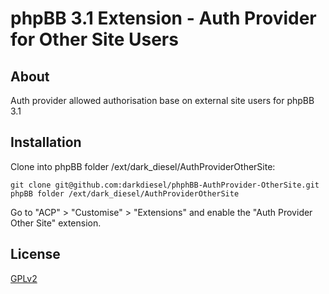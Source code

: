 # phpBB 3.1 Extension - Auth Provider for Other Site Users

## About

Auth provider allowed authorisation base on external site users for phpBB 3.1

## Installation

Clone into phpBB folder /ext/dark_diesel/AuthProviderOtherSite:

    git clone git@github.com:darkdiesel/phphBB-AuthProvider-OtherSite.git phpBB folder /ext/dark_diesel/AuthProviderOtherSite

Go to "ACP" > "Customise" > "Extensions" and enable the "Auth Provider Other Site" extension.

## License

[GPLv2](license.txt)
